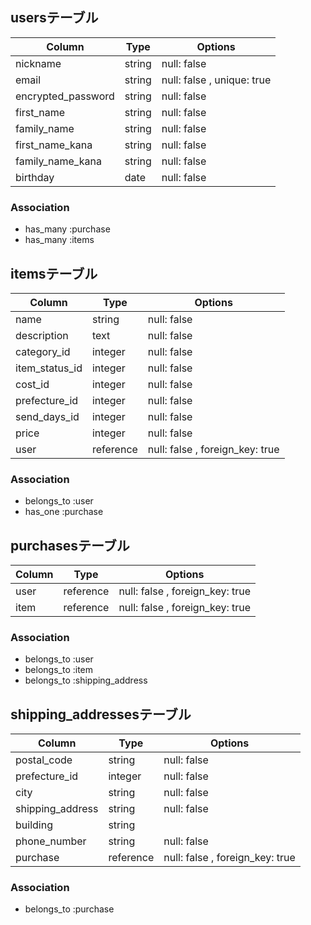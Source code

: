## usersテーブル

| Column             | Type   | Options                    |
| ------------------ | ------ | -------------------------- |
| nickname           | string | null: false                |
| email              | string | null: false , unique: true |
| encrypted_password | string | null: false                |
| first_name         | string | null: false                |
| family_name        | string | null: false                |
| first_name_kana    | string | null: false                |
| family_name_kana   | string | null: false                |
| birthday           | date   | null: false                |

### Association
- has_many   :purchase
- has_many   :items

## itemsテーブル

| Column             | Type      | Options                         |
| ------------------ | --------- | --------------------------------|
| name               | string    | null: false                     |
| description        | text      | null: false                     |
| category_id        | integer   | null: false                     |
| item_status_id     | integer   | null: false                     |
| cost_id            | integer   | null: false                     |
| prefecture_id      | integer   | null: false                     |
| send_days_id       | integer   | null: false                     |
| price              | integer   | null: false                     |
| user               | reference | null: false , foreign_key: true |

### Association
- belongs_to :user
- has_one    :purchase

## purchasesテーブル

| Column              | Type      | Options                         |
| --------------------| --------- | ------------------------------- |
| user                | reference | null: false , foreign_key: true |
| item                | reference | null: false , foreign_key: true |

### Association
- belongs_to :user
- belongs_to :item
- belongs_to :shipping_address

## shipping_addressesテーブル

| Column              | Type      | Options                         |
| ------------------- | --------- | ------------------------------- |
| postal_code         | string    | null: false                     |
| prefecture_id       | integer   | null: false                     |
| city                | string    | null: false                     |
| shipping_address    | string    | null: false                     |
| building            | string    |                                 |
| phone_number        | string    | null: false                     |
| purchase            | reference | null: false , foreign_key: true |

### Association
- belongs_to :purchase